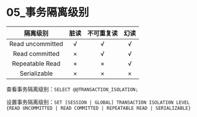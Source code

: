 # 05_事务隔离级别

|     隔离级别     | 脏读 | 不可重复读 | 幻读 |
| :--------------: | :--: | :--------: | :--: |
| Read uncommitted |  √   |     √      |  √   |
|  Read committed  |  ×   |     √      |  √   |
| Repeatable Read  |  ×   |     ×      |  √   |
|   Serializable   |  ×   |     ×      |  ×   |

查看事务隔离级别：`SELECT @@TRANSACTION_ISOLATION;`

设置事务隔离级别：`SET [SESSION | GLOBAL] TRANSACTION ISOLATION LEVEL {READ UNCOMMITTED | READ COMMITTED | REPEATABLE READ | SERIALIZABLE}`